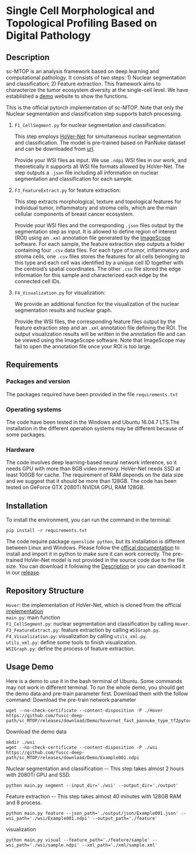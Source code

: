 # Single Cell Morphological and Topological Profiling Based on Digital Pathology

## Description

sc-MTOP is an analysis framework based on deep learning and computational pathology. It consists of two steps: 1) Nuclear segmentation and classification; 2) Feature extraction. This framework aims to characterize the tumor ecosystem diversity at the single-cell level. We have established a [demo](http://101.132.124.14/#/dashboard) website to show the functions.

This is the official pytorch implementation of sc-MTOP. Note that only the Nuclear segmentation and classification step supports batch processing.

<a id="hovernet"></a>
1. `F1_CellSegment.py` for nuclear segmentation and classification:

    This step employs  [HoVer-Net](https://github.com/vqdang/hover_net) for simultaneous nuclear segmentation and classification. The model is pre-trained based on PanNuke dataset and can be downloaded from [url](https://drive.google.com/file/d/1SbSArI3KOOWHxRlxnjchO7_MbWzB4lNR/view). 

    Provide your WSI files as input. We use `.ndpi` WSI files in our work, and theoretically it supports all WSI file formats allowed by HoVer-Net. The step outputs a `.json` file including all information on nuclear segmentation and classification for each sample.


2. `F3_FeatureExtract.py` for feature extraction:

    This step extracts morphological, texture and topological features for individual tumor, inflammatory and stroma cells, which are the main cellular components of breast cancer ecosystem.

    Provide your WSI files and the corresponding `.json` files output by the segmentation step as input. It is allowed to define region of interest (ROI) using an `.xml` annotation file generated by the [ImageScope](https://www.leicabiosystems.com/zh/digital-pathology/manage/aperio-imagescope/) software. For each sample, the feature extraction step outputs a folder containing four `.csv` data files. For each type of tumor, inflammatory and stroma cells, one `.csv` files stores the features for all cells belonging to this type and each cell was identified by a unique cell ID together with the centroid’s spatial coordinates. The other `.csv` file stored the edge information for this sample and characterized each edge by the connected cell IDs.

3. `F4_Visualization.py` for visualization:

    We provide an additional function for the visualization of the nuclear segmentation results and nuclear graph. 

    Provide the WSI files, the corresponding feature files output by the feature extraction step and an `.xml` annotation file defining the ROI. The output visualization results will be written in the annotation file and can be viewed using the ImageScope software. Note that ImageScope may fail to open the annotation file once your ROI is too large.

## Requirements
### Packages and version
The packages required have been provided in the file `requirements.txt`
### Operating systems
The code have been tested in the Windows and Ubuntu 16.04.7 LTS.The installation in the different operation systems may be different because of some packages.
### Hardware
The code involves deep learning-based neural network inference, so it needs GPU with more than 8GB video memory. HoVer-Net needs SSD at least 100GB for cache. The requirement of RAM depends on the data size and we suggest that it should be more than 128GB. The code has been tested on GeForce GTX 2080Ti NVIDIA GPU, RAM 128GB.

## Installation
To install the environment, you can run the command in the terminal:
```
pip install -r requirements.txt
```
The code require package `openslide python`, but its installation is different between Linux and Windows. Please follow the [offical documentation](https://openslide.org/api/python/) to install and import it in python to make sure it can work correctly.
The pre-trained HoVer-Net model is not provided in the source code due to the file size. You can download it following the [Description](#hovernet) or you can download it in our [release](https://github.com/fuscc-deep-path/sc_MTOP/releases/download/Demo/hovernet_fast_pannuke_type_tf2pytorch.tar).

## Repository Structure
`Hover`: the implementation of HoVer-Net, which is cloned from the official [implementation](https://github.com/vqdang/hover_net)  
`main.py`: main function  
`F1_CellSegment.py`: nuclear segmentation and classification by calling `Hover`.  
`F3_FeatureExtract.py`: feature extraction by calling `WSIGraph.py`.  
`F4_Visualization.py`: visualization by calling `utils_xml.py`.  
`utils_xml.py`: define some tools to finish visualization.  
`WSIGraph.py`: define the process of feature extraction.

## Usage Demo
Here is a demo to use it in the bash terminal of Ubuntu. Some commands may not work in different terminal.
To run the whole demo, you should get the demo data and pre-train parameter first. Download them with the follow command:
Download the pre-train network parameter
```
wget --no-check-certificate --content-disposition -P ./Hover https://github.com/fuscc-deep-path/sc_MTOP/releases/download/Demo/hovernet_fast_pannuke_type_tf2pytorch.tar
```
Download the demo data
```
mkdir ./wsi
wget --no-check-certificate --content-disposition -P ./wsi https://github.com/fuscc-deep-path/sc_MTOP/releases/download/Demo/Example001.ndpi
```
Nuclear segmentation and classification -- This step takes almost 2 hours with 2080Ti GPU and SSD.
```
python main.py segment --input_dir='./wsi' --output_dir='./output'
```
Feature extraction -- This step takes almost 40 minutes with 128GB RAM and 8 process.
```
python main.py feature --json_path='./output/json/Example001.json' --wsi_path='./wsi/Example001.ndpi' --output_path='./feature'
```
visualization
```
python main.py visual --feature_path='./feature/sample' --wsi_path='./wsi/sample.ndpi' --xml_path='./xml/sample.xml'
```